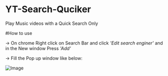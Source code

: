 # YT-Search-Quciker


Play Music videos with a Quick Search Only


#How to use


-> On chrome Right click on Search Bar and click *'Edit search enginer'* and in the New window Press *'Add'*


-> Fill the Pop up window like below:


![Image](http://i.imgur.com/TWOggNx.png  "Instruction")

